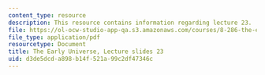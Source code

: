 ```yaml
---
content_type: resource
description: This resource contains information regarding lecture 23.
file: https://ol-ocw-studio-app-qa.s3.amazonaws.com/courses/8-286-the-early-universe-fall-2013/d3de5dcda898b14f521a99c2df47346c_MIT8_286F13_lec23.pdf
file_type: application/pdf
resourcetype: Document
title: The Early Universe, Lecture slides 23
uid: d3de5dcd-a898-b14f-521a-99c2df47346c
---
```

